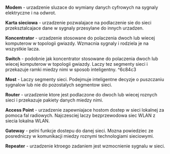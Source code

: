 <b>Modem</b> - urzadzenie sluzace do wymiany danych cyfrowych na sygnaly elektryczne i na odwrot.

<b>Karta sieciowa</b> - urzadzenie pozwalajace na podlaczenie sie do sieci przeksztalcajace dane w sygnaly przesylane do innych urzadzen.

<b>Koncentrator</b> - urzadzenie stosowane do polaczenia dwoch lub wiecej komputerow w topologii gwiazdy. Wzmacnia sygnaly i rodziela je na wszystkie lacza.

<b>Switch</b> - podobnie jak koncentrator stosowane do polaczenia dwoch lub wiecej komputerow w topologii gwiazdy. Laczy tez segmenty sieci i przekazuje ramki miedzy nimi w sposob inteligentny. ^6c84c3

<b>Most</b> - Laczy segmenty sieci. Podejmuje inteligentne decyzje o puszczaniu sygnalow lub nie do pozostalych segmentow sieci.

<b>Router</b> - urzadzenie ktore jest podlaczone do dwoch lub wiecej roznych sieci i przekazuje pakiety danych miedzy nimi.

<b>Access Point</b> - urzadzenie zapewniajace hostom dostep w sieci lokalnej za pomoca fal radiowych. Najczesciej laczy bezprzewodowa siec WLAN z siecia lokalna WLAN.

<b>Gateway</b> - pelni funkcje dostepu do danej sieci. Mozna powiedziec ze posredniczy w komunikacji miedzy roznymi technologiami sieciowymi.

<b>Repeater</b> - urzadzenie ktroego zadaniem jest wzmocnienie sygnalu w sieci.